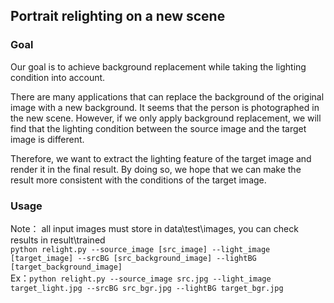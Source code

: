 ## Portrait relighting on a new scene
### Goal
Our goal is to achieve background replacement while taking the lighting condition into account.  
  
  There are many applications that can replace the background of the original image with a new background. It seems that the person is photographed in the new scene. 
  However, if we only apply background replacement, we will find that the lighting condition between the source image and the target image is different.  
  
  Therefore, we want to extract the lighting feature of the target image and render it in the final result. By doing so, we hope that we can make the result more
  consistent with the conditions of the target image.

### Usage 
Note： all input images must store in data\test\images, you can check results in result\trained  
  `python relight.py --source_image [src_image] --light_image [target_image] --srcBG [src_background_image] --lightBG [target_background_image]`  
  Ex：`python relight.py --source_image src.jpg --light_image target_light.jpg --srcBG src_bgr.jpg --lightBG target_bgr.jpg`

